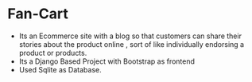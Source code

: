 # Fan-Cart
- Its an Ecommerce site with a blog so that customers can share their stories about the product online , sort of like individually endorsing a product or products.
- Its a Django Based Project with Bootstrap as frontend 
- Used Sqlite as Database.
